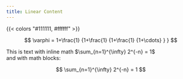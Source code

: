 ```yaml
---
title: Linear Content
---
```


{{< colors "#111111, #ffffff" >}}

$$
\varphi = 1+\frac{1} {1+\frac{1} {1+\frac{1} {1+\cdots} } } 
$$

This is text with inline math $\sum_{n=1}^{\infty} 2^{-n} = 1$  
and with math blocks:  

$$
\sum_{n=1}^{\infty} 2^{-n} = 1
$$
